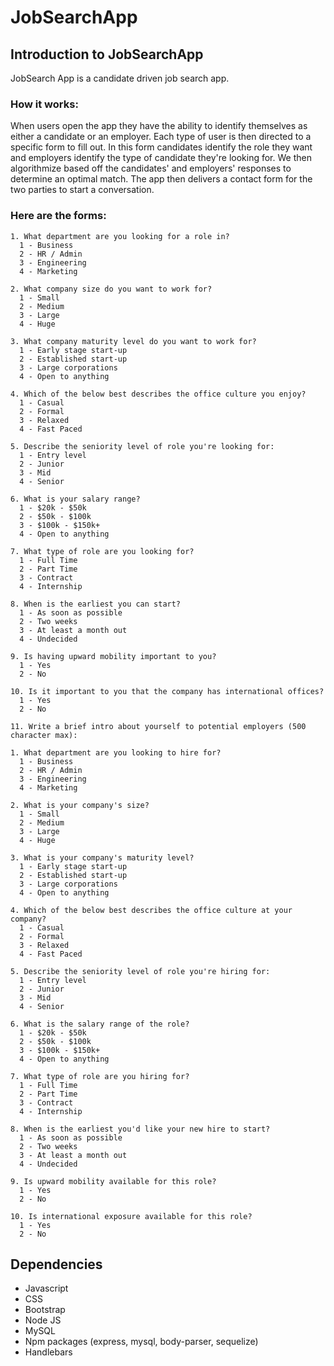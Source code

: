 # JobSearchApp

## Introduction to JobSearchApp
JobSearch App is a candidate driven job search app. 

### How it works: 
When users open the app they have the ability to identify themselves as either a candidate or an employer. Each type of user is then directed to a specific form to fill out. In this form candidates identify the role they want and employers identify the type of candidate they're looking for. We then algorithmize based off the candidates' and employers' responses to determine an optimal match. The app then delivers a contact form for the two parties to start a conversation.  

### Here are the forms:

``` Candidate Form
1. What department are you looking for a role in?
  1 - Business
  2 - HR / Admin
  3 - Engineering
  4 - Marketing

2. What company size do you want to work for?
  1 - Small
  2 - Medium
  3 - Large
  4 - Huge

3. What company maturity level do you want to work for?
  1 - Early stage start-up
  2 - Established start-up
  3 - Large corporations
  4 - Open to anything

4. Which of the below best describes the office culture you enjoy?
  1 - Casual
  2 - Formal
  3 - Relaxed
  4 - Fast Paced

5. Describe the seniority level of role you're looking for:
  1 - Entry level
  2 - Junior
  3 - Mid
  4 - Senior

6. What is your salary range?
  1 - $20k - $50k
  2 - $50k - $100k
  3 - $100k - $150k+
  4 - Open to anything
 
7. What type of role are you looking for?
  1 - Full Time
  2 - Part Time
  3 - Contract
  4 - Internship

8. When is the earliest you can start?
  1 - As soon as possible
  2 - Two weeks
  3 - At least a month out
  4 - Undecided
   
9. Is having upward mobility important to you?
  1 - Yes
  2 - No

10. Is it important to you that the company has international offices?
  1 - Yes
  2 - No

11. Write a brief intro about yourself to potential employers (500 character max):

```

``` Employer Form
1. What department are you looking to hire for?
  1 - Business
  2 - HR / Admin
  3 - Engineering
  4 - Marketing

2. What is your company's size?
  1 - Small
  2 - Medium
  3 - Large
  4 - Huge

3. What is your company's maturity level?
  1 - Early stage start-up
  2 - Established start-up
  3 - Large corporations
  4 - Open to anything

4. Which of the below best describes the office culture at your company?
  1 - Casual
  2 - Formal
  3 - Relaxed
  4 - Fast Paced

5. Describe the seniority level of role you're hiring for:
  1 - Entry level
  2 - Junior
  3 - Mid
  4 - Senior

6. What is the salary range of the role?
  1 - $20k - $50k
  2 - $50k - $100k
  3 - $100k - $150k+
  4 - Open to anything
 
7. What type of role are you hiring for?
  1 - Full Time
  2 - Part Time
  3 - Contract
  4 - Internship

8. When is the earliest you'd like your new hire to start?
  1 - As soon as possible
  2 - Two weeks
  3 - At least a month out
  4 - Undecided
   
9. Is upward mobility available for this role?
  1 - Yes
  2 - No

10. Is international exposure available for this role?
  1 - Yes
  2 - No

```


## Dependencies
* Javascript
* CSS 
* Bootstrap
* Node JS
* MySQL
* Npm packages (express, mysql, body-parser, sequelize)
* Handlebars
